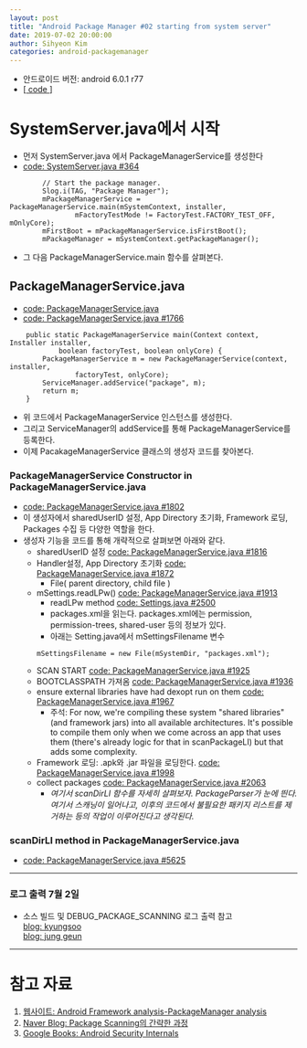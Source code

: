 ```yaml
---
layout: post
title: "Android Package Manager #02 starting from system server"
date: 2019-07-02 20:00:00
author: Sihyeon Kim
categories: android-packagemanager
---
```


- 안드로이드 버전: android 6.0.1 r77  
- [[ code ](https://android.googlesource.com/platform/frameworks/base/+/refs/tags/android-6.0.1_r77)]   

# SystemServer.java에서 시작  
- 먼저 SystemServer.java 에서 PackageManagerService를 생성한다  
- [ code: SystemServer.java #364 ](https://android.googlesource.com/platform/frameworks/base/+/refs/tags/android-6.0.1_r77/services/java/com/android/server/SystemServer.java#364)  
```
        // Start the package manager.
        Slog.i(TAG, "Package Manager");
        mPackageManagerService = PackageManagerService.main(mSystemContext, installer,
                mFactoryTestMode != FactoryTest.FACTORY_TEST_OFF, mOnlyCore);
        mFirstBoot = mPackageManagerService.isFirstBoot();
        mPackageManager = mSystemContext.getPackageManager();
```  
- 그 다음 PackageManagerService.main 함수를 살펴본다.  

## PackageManagerService.java  
- [ code: PackageManagerService.java ](https://android.googlesource.com/platform/frameworks/base/+/refs/tags/android-6.0.1_r77/services/core/java/com/android/server/pm/PackageManagerService.java)  
- [ code: PackageManagerService.java #1766 ](https://android.googlesource.com/platform/frameworks/base/+/refs/tags/android-6.0.1_r77/services/core/java/com/android/server/pm/PackageManagerService.java#1766)  
```
    public static PackageManagerService main(Context context, Installer installer,
            boolean factoryTest, boolean onlyCore) {
        PackageManagerService m = new PackageManagerService(context, installer,
                factoryTest, onlyCore);
        ServiceManager.addService("package", m);
        return m;
    }
```   
- 위 코드에서 PackageManagerService 인스턴스를 생성한다.  
- 그리고 ServiceManager의 addService를 통해 PackageManagerService를 등록한다.   
- 이제 PacakageManagerService 클래스의 생성자 코드를 찾아본다.  

### PackageManagerService Constructor in PackageManagerService.java  
- [ code: PackageManagerService.java #1802 ](https://android.googlesource.com/platform/frameworks/base/+/refs/tags/android-6.0.1_r77/services/core/java/com/android/server/pm/PackageManagerService.java#1802)  
- 이 생성자에서 sharedUserID 설정, App Directory 초기화, Framework 로딩, Packages 수집 등 다양한 역할을 한다.  
- 생성자 기능을 코드를 통해 개략적으로 살펴보면 아래와 같다.  
  - sharedUserID 설정 [ code: PackageManagerService.java #1816 ](https://android.googlesource.com/platform/frameworks/base/+/refs/tags/android-6.0.1_r77/services/core/java/com/android/server/pm/PackageManagerService.java#1816)  
  - Handler설정, App Directory 초기화 [ code: PackageManagerService.java #1872 ](https://android.googlesource.com/platform/frameworks/base/+/refs/tags/android-6.0.1_r77/services/core/java/com/android/server/pm/PackageManagerService.java#1872)    
    - File( parent directory, child file )  
  - mSettings.readLPw() [ code: PackageManagerService.java #1913 ](https://android.googlesource.com/platform/frameworks/base/+/refs/tags/android-6.0.1_r77/services/core/java/com/android/server/pm/PackageManagerService.java#1913)  
    - readLPw method [ code: Settings.java #2500 ](https://android.googlesource.com/platform/frameworks/base/+/refs/tags/android-6.0.1_r77/services/core/java/com/android/server/pm/Settings.java#2500)  
    - packages.xml을 읽는다. packages.xml에는 permission, permission-trees, shared-user 등의 정보가 있다.  
    - 아래는 Setting.java에서 mSettingsFilename 변수  
    ```
    mSettingsFilename = new File(mSystemDir, "packages.xml");
    ```
  - SCAN START [ code: PackageManagerService.java #1925 ](https://android.googlesource.com/platform/frameworks/base/+/refs/tags/android-6.0.1_r77/services/core/java/com/android/server/pm/PackageManagerService.java#1925)  
  - BOOTCLASSPATH 가져옴 [ code: PackageManagerService.java #1936 ](https://android.googlesource.com/platform/frameworks/base/+/refs/tags/android-6.0.1_r77/services/core/java/com/android/server/pm/PackageManagerService.java#1936)  
  - ensure external libraries have had dexopt run on them [ code: PackageManagerService.java #1967 ](https://android.googlesource.com/platform/frameworks/base/+/refs/tags/android-6.0.1_r77/services/core/java/com/android/server/pm/PackageManagerService.java#1967)  
    - 주석: For now, we're compiling these system "shared libraries" (and framework jars) into all available architectures. It's possible to compile them only when we come across an app that uses them (there's already logic for that in scanPackageLI) but that adds some complexity.  
  - Framework 로딩: .apk와 .jar 파일을 로딩한다. [ code: PackageManagerService.java #1998 ](https://android.googlesource.com/platform/frameworks/base/+/refs/tags/android-6.0.1_r77/services/core/java/com/android/server/pm/PackageManagerService.java#1998)  
  - collect packages [ code: PackageManagerService.java #2063 ](https://android.googlesource.com/platform/frameworks/base/+/refs/tags/android-6.0.1_r77/services/core/java/com/android/server/pm/PackageManagerService.java#2063)  
    - *여기서 scanDirLI 함수를 자세히 살펴보자. PackageParser가 눈에 띈다. 여기서 스캐닝이 일어나고, 이후의 코드에서 불필요한 패키지 리스트를 제거하는 등의 작업이 이루어진다고 생각된다.*  
    

### scanDirLI method in PackageManagerService.java  
-  [ code: PackageManagerService.java #5625 ](https://android.googlesource.com/platform/frameworks/base/+/refs/tags/android-6.0.1_r77/services/core/java/com/android/server/pm/PackageManagerService.java#5625)  

---

### 로그 출력 7월 2일  
- 소스 빌드 및 DEBUG_PACKAGE_SCANNING 로그 출력 참고  
[blog: kyungsoo](https://rudtn082.github.io/android/PackageManager2-post)  
[blog: jung geun](https://im8768.github.io/15th-post/)  

---

# 참고 자료  
1. [웹사이트: Android Framework analysis-PackageManager analysis](https://www.programering.com/a/MzN5QzNwATk.html)  
2. [Naver Blog: Package Scanning의 간략한 과정](http://blog.naver.com/PostView.nhn?blogId=hyup8509&logNo=130150211745)  
3. [Google Books: Android Security Internals](https://books.google.co.kr/books?id=-QcvDwAAQBAJ&pg=PA64&dq=packagemanagerservice&hl=ko&sa=X&ved=0ahUKEwidvsHFppbjAhVtEqYKHc_oCiwQ6AEIKDAA#v=onepage&q=packagemanagerservice&f=false)  
